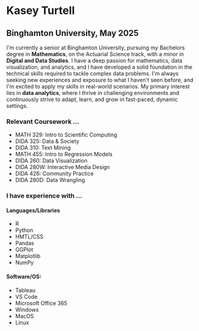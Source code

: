 # Kasey Turtell
## Binghamton University, May 2025

I'm currently a senior at Binghamton University, pursuing my Bachelors degree in **Mathematics**, on the Actuarial Science track, with a minor in **Digital and Data Studies**. I have a deep passion for mathematics, data visualization, and analytics, and I have developed a solid foundation in the technical skills required to tackle complex data problems. I'm always seeking new experiences and exposure to what I haven't seen before, and I'm excited to apply my skills in real-world scenarios. My primary interest lies in **data analytics**, where I thrive in challenging environments and continuously strive to adapt, learn, and grow in fast-paced, dynamic settings.


### Relevant Coursework ...
* MATH 329: Intro to Scientific Computing
* DIDA 325: Data & Society
* DIDA 310: Text Mining
* MATH 455: Intro to Regression Models
* DIDA 260: Data Visualization
* DIDA 280W: Interactive Media Design
* DIDA 426: Community Practice
* DIDA 280D: Data Wrangling


### I have experience with ...
#### Languages/Libraries
* R
* Python
* HMTL/CSS
* Pandas
* GGPlot
* Matplotlib
* NumPy
#### Software/OS:
* Tableau
* VS Code
* Microsoft Office 365
* Windows
* MacOS
* Linux

<!--
**kasey-rose/kasey-rose** is a ✨ _special_ ✨ repository because its `README.md` (this file) appears on your GitHub profile.

Here are some ideas to get you started:

- 🔭 I’m currently working on ...
- 🌱 I’m currently learning ...
- 👯 I’m looking to collaborate on ...
- 🤔 I’m looking for help with ...
- 💬 Ask me about ...
- 📫 How to reach me: ...
- 😄 Pronouns: ...
- ⚡ Fun fact: ...
-->
